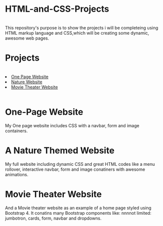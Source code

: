 # HTML-and-CSS-Projects
<br>
 This repository's purpose is to show the projects i will be completeing using HTML markup language and CSS,which will be creating some dynamic, awesome web pages.
 
 # Projects
 <br>
 <li>
 <a href="https://github.com/DevXerxes/HTML-and-CSS-Projects/tree/main/One-Page-Website">One Page Website</a>
 </li>
 <li>
 <a href="https://github.com/DevXerxes/HTML-and-CSS-Projects/tree/main/ProjectNature">Nature Website</a>
 </li>
 <li>
 <a href="https://github.com/DevXerxes/HTML-and-CSS-Projects/tree/main/bootstrap4_project">Movie Theater Website</a>
 </li>
<br>

# One-Page Website
  My One page website includes CSS with a navbar, form and image containers.

# A Nature Themed Website
  My full website including dynamic CSS and great HTML codes like a menu rollover, interactive navbar, form and image conatiners with awesome animations.

# Movie Theater Website
 And a Movie theater website as an example of a home page styled using Bootstrap 4. It conatins many Bootstrap components like: nnnnot limited: jumbotron, cards, form, navbar and dropdowns. 
